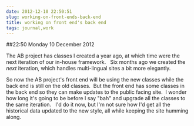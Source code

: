 ```yaml
---
date: 2012-12-10 22:50:51
slug: working-on-front-ends-back-end
title: working on front end's back end
tags: journal,work
---
```


##22:50 Monday 10 December 2012

The AB project has classes I created a year ago, at which time were the next iteration of our in-house framework.   Six months ago we created the *next* iteration, which handles multi-lingual sites a bit more elegantly.

So now the AB project's front end will be using the new classes while the back end is still on the old classes.  But the front end has some classes in the back end so they can make updates to the public facing site.  I wonder how long it's going to be before I say "bah" and upgrade all the classes to the same iteration.   I'd do it now, but I'm not sure how I'd get all the historical data updated to the new style, all while keeping the site humming along.
